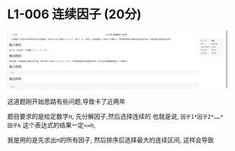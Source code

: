 # L1-006 连续因子 (20分)

![](_v_images/20201109165020123_11835.png)



这道题刚开始思路有些问题,导致卡了近两年


题目要求的是给定数字n, 先分解因子,然后选择连续的 也就是说, `因子1*因子2*……*因子k` 这个表达式的结果一定`<=`n,


我是用的是先求出n的所有因子, 然后排序后选择最大的连续区间, 这样会导致